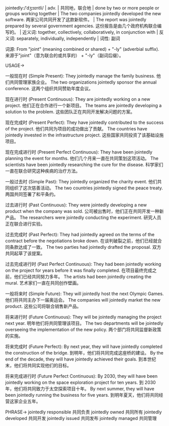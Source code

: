 jointedly:/ˈdʒɔɪntli/ | adv. | 共同地，联合地 | done by two or more people or groups working together | The two companies jointedly developed the new software.  两家公司共同开发了这款新软件。 | The report was jointedly prepared by several government agencies. 这份报告是由几个政府机构联合编写的。 |  近义词: together, collectively, collaboratively, in conjunction with | 反义词: separately, individually, independently | 词性: 副词

词源: From "joint" (meaning combined or shared) + "-ly" (adverbial suffix).  来源于"joint"（意为联合的或共享的） + "-ly"（副词后缀）。


USAGE->

一般现在时 (Simple Present):
They jointedly manage the family business. 他们共同管理家族企业。
The two organizations jointedly sponsor the annual conference.  这两个组织共同赞助年度会议。


现在进行时 (Present Continuous):
They are jointedly working on a new project. 他们正在合作进行一个新项目。
The teams are jointedly developing a solution to the problem.  这些团队正在共同开发解决问题的方案。


现在完成时 (Present Perfect):
They have jointedly contributed to the success of the project. 他们共同为项目的成功做出了贡献。
The countries have jointedly invested in the infrastructure project.  这些国家共同投资了该基础设施项目。


现在完成进行时 (Present Perfect Continuous):
They have been jointedly planning the event for months.  他们几个月来一直在共同策划这项活动。
The scientists have been jointedly researching the cure for the disease.  科学家们一直在联合研究这种疾病的治疗方法。


一般过去时 (Simple Past):
They jointedly organized the charity event. 他们共同组织了这次慈善活动。
The two countries jointedly signed the peace treaty.  两国共同签署了和平条约。


过去进行时 (Past Continuous):
They were jointedly developing a new product when the company was sold.  公司被出售时，他们正在共同开发一种新产品。
The researchers were jointedly conducting the experiment.  研究人员正在联合进行实验。


过去完成时 (Past Perfect):
They had jointedly agreed on the terms of the contract before the negotiations broke down. 在谈判破裂之前，他们已经就合同条款达成了一致。
The two parties had jointedly drafted the proposal.  双方共同起草了该提案。


过去完成进行时 (Past Perfect Continuous):
They had been jointedly working on the project for years before it was finally completed. 在项目最终完成之前，他们已经共同努力多年。
The artists had been jointedly creating the mural.  艺术家们一直在共同创作壁画。


一般将来时 (Simple Future):
They will jointedly host the next Olympic Games. 他们将共同主办下一届奥运会。
The companies will jointedly market the new product.  这些公司将联合销售新产品。


将来进行时 (Future Continuous):
They will be jointedly managing the project next year.  明年他们将共同管理该项目。
The two departments will be jointedly overseeing the implementation of the new policy.  两个部门将共同监督新政策的实施。


将来完成时 (Future Perfect):
By next year, they will have jointedly completed the construction of the bridge. 到明年，他们将共同完成这座桥的建设。
By the end of the decade, they will have jointedly achieved their goals. 到本世纪末，他们将共同实现他们的目标。


将来完成进行时 (Future Perfect Continuous):
By 2030, they will have been jointedly working on the space exploration project for ten years. 到 2030 年，他们将共同致力于太空探索项目十年。
By next summer, they will have been jointedly running the business for five years. 到明年夏天，他们将共同经营这家企业五年。


PHRASE->
jointedly responsible 共同负责
jointedly owned 共同所有
jointedly developed 共同开发
jointedly issued 共同发布
jointedly managed 共同管理
